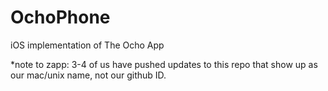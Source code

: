 OchoPhone
=========

iOS implementation of The Ocho App

*note to zapp: 3-4 of us have pushed updates to this repo that show up as our mac/unix name, not our github ID.

